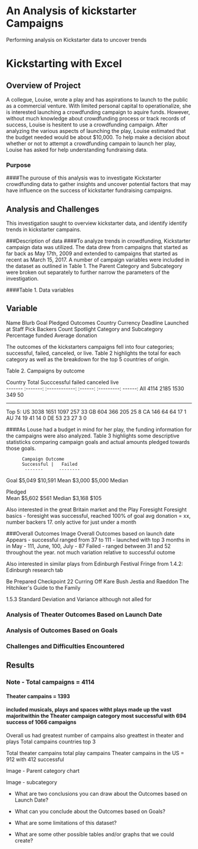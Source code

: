 # An Analysis of kickstarter Campaigns
Performing analysis on Kickstarter data to uncover trends
# Kickstarting with Excel

## Overview of Project
A collegue, Louise, wrote a play and has aspirations to launch to the public as a commercial venture. With limited personal capital to operationalize, she is interested launching a crowdfunding campaign to aquire funds. However, without much knowledge about crowdfunding process or track records of success, Louise is hesitent to use a crowdfunding campaign. After analyzing the various aspects of launching the play, Louise estimated that the budget needed would be about $10,000. To help make a decision about whether or not to attempt a crowdfunding campain to launch her play, Louise has asked for help understanding fundraising data.

### Purpose
####The purouse of this analysis was to investigate Kickstarter crowdfunding data to gather insights and uncover potential factors that may have influence on the success of kickstarter fundraising campaigns. 

## Analysis and Challenges
This investigation saught to overview kickstarter data, and identify identify trends in kickstarter campains. 

###Description of data
####To analyze trends in crowdfunding, Kickstarter campaign data was utilized. The data drew from campaigns that started as far back as May 17th, 2009 and extended to campaigns that started as recent as March 15, 2017.  A number of campaign variables were included in the dataset as outlined in Table 1. The Parent Category and Subcategory were broken out separately to further narrow the parameters of the investigation. 

####Table 1. Data variables

Variable
-------------- 
Name
Blurb
Goal
Pledged
Outcomes
Country
Currency
Deadline
Launched at
Staff Pick
Backers Count
Spotlight
Category and Subcategory
Percentage funded
Average donation

The outcomes of the kickstarters campaigns fell into four categories; successful, failed, canceled, or live. Table 2 highlights the total for each category as well as the breakdown for the top 5 countries of origin.


Table 2. Campaigns by outcome

 Country    Total    Succcessful    failed    canceled    live  
 -------  :-------: :------------: :------:  :---------: ------:
  All       4114       2185        1530     349       50
 ------ ---------- ------------- -------- ----------- -----
 Top 5:
   US        3038      1651        1097     257       33
   GB         604       366         205      25        8
   CA         146        64          64      17        1
   AU          74        19          41      14        0
   DE          53        23          27       3        0


####As Louse had a budget in mind for her play, the funding information for the campaigns were also analyzed. Table 3 highlights some descriptive statisticks comparing campaign goals and actual amounts pledged towards those goals.

          Campaign Outcome
          Successful |   Failed
           -------      --------
Goal        $5,049       $10,591
Mean        $3,000        $5,000
Median

Pledged     
Mean        $5,602          $561
Median      $3,168          $105

Also interested in the great Britain market and the Play Foresight
Foresight
basics - foresight was successful, reached 100% of goal avg donation = xx, number backers 17. only active for just under a month


###Overall Outcomes 
Image Overall Outcomes based on launch date
Appears - successful ranged from 37 to 111 - launched with top 3 months in in May - 111, June, 100, July - 87
Failed - ranged between 31 and 52 throughout the year. not much variation relative to successful outome




Also interested in similar plays from Edinburgh Festival Fringe from 1.4.2:
Edinburgh research tab

Be Prepared
Checkpoint 22
Curring Off Kare Bush
Jestia and Raeddon
The Hitchiker's Guide 
to the Family



1.5.3 Standard Deviation and Variance although not alled for

### Analysis of Theater Outcomes Based on Launch Date





### Analysis of Outcomes Based on Goals




### Challenges and Difficulties Encountered

## Results
### Note - Total campaigns = 4114
#### Theater campains = 1393
#### included musicals, plays and spaces witht plays made up the vast majoritwithin the Theater campaign category most successful with 694 success of 1066 campaigns 

Overall us had greatest number of campains also greattest in theater and plays
Total campains countries top 3


Total theater campains
total play campains
Theater campains in the US = 912 with 412 successful

Image - Parent category chart

Image - subcategory



- What are two conclusions you can draw about the Outcomes based on Launch Date?

- What can you conclude about the Outcomes based on Goals?

- What are some limitations of this dataset?

- What are some other possible tables and/or graphs that we could create?
